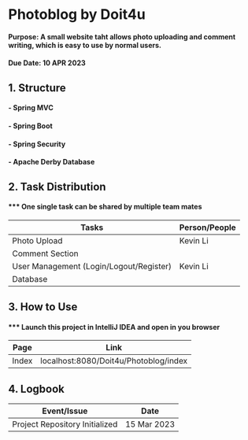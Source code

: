 # Photoblog by Doit4u
#### Purpose: A small website taht allows photo uploading and comment writing, which is easy to use by normal users. 
#### Due Date: 10 APR 2023

## 1. Structure
#### - Spring MVC
#### - Spring Boot
#### - Spring Security
#### - Apache Derby Database

## 2. Task Distribution
#### *** One single task can be shared by multiple team mates
| Tasks | Person/People |
| -| - |
| Photo Upload | Kevin Li  |
| Comment Section  |  |
| User Management (Login/Logout/Register) | Kevin Li
| Database |  |

## 3. How to Use
#### *** Launch this project in IntelliJ IDEA and open in you browser
| Page | Link |
| - | - |
| Index | localhost:8080/Doit4u/Photoblog/index |

## 4. Logbook
| Event/Issue | Date |
| - | - |
| Project Repository Initialized | 15 Mar 2023 |
